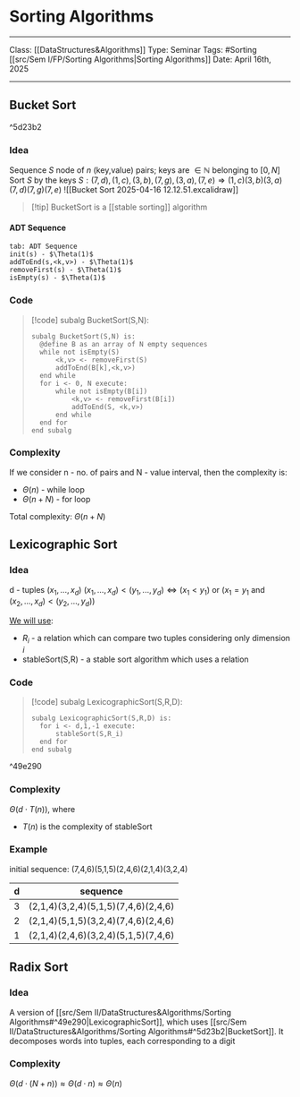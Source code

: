 # Sorting Algorithms
___
Class: [[DataStructures&Algorithms]]
Type: Seminar
Tags: #Sorting [[src/Sem I/FP/Sorting Algorithms|Sorting Algorithms]]
Date: April 16th, 2025
___
## Bucket Sort
^5d23b2
### Idea
Sequence $S$ node of $n \text{ (key,value)}$ pairs; keys are $\in \mathbb{N}$ belonging to $[0,N]$
Sort $S$ by the keys 
$S: (7,d),(1,c),(3,b),(7,g),(3,a),(7,e) \Rightarrow (1,c)(3,b)(3,a)(7,d)(7,g)(7,e)$
![[Bucket Sort 2025-04-16 12.12.51.excalidraw]]

>[!tip]  BucketSort is a [[stable sorting]] algorithm

#### ADT Sequence
```tabs 
tab: ADT Sequence
init(s) - $\Theta(1)$
addToEnd(s,<k,v>) - $\Theta(1)$
removeFirst(s) - $\Theta(1)$
isEmpty(s) - $\Theta(1)$
```

### Code

>[!code] subalg BucketSort(S,N):
>```pseudocode
> subalg BucketSort(S,N) is:
> 	@define B as an array of N empty sequences
> 	while not isEmpty(S)
> 		<k,v> <- removeFirst(S)
> 		addToEnd(B[k],<k,v>)
> 	end while
> 	for i <- 0, N execute:
> 		while not isEmpty(B[i])
> 			<k,v> <- removeFirst(B[i])
> 			addToEnd(S, <k,v>)
> 		end while
> 	end for
> end subalg
>```

### Complexity
 If we consider n - no. of pairs and N - value interval, then the complexity is:
 -	$\Theta(n)$ - while loop
 -	$\Theta(n+N)$ - for loop 
 
Total complexity: $\Theta(n+N)$

## Lexicographic Sort

### Idea 
d - tuples $(x_1,...,x_d)$
$(x_1,...,x_d) < (y_1,...,y_d) \iff (x_1 < y_1) \text{ or } (x_1=y_1 \text{ and } (x_2,...,x_d) < (y_2,...,y_d))$

<u>We will use</u>:
- $R_i$ - a relation which can compare two tuples considering only dimension $i$
- $\text{stableSort(S,R)}$ - a stable sort algorithm which uses a relation 
### Code

>[!code] subalg LexicographicSort(S,R,D):
>```pseudocode
> subalg LexicographicSort(S,R,D) is:
> 	for i <- d,1,-1 execute:
> 		stableSort(S,R_i)
> 	end for
> end subalg
>```

^49e290

### Complexity
$\Theta(d \cdot T(n))$, where 
- $T(n)$ is the complexity of $\text{stableSort}$

### Example
initial sequence: (7,4,6)(5,1,5)(2,4,6)(2,1,4)(3,2,4)

| d   | sequence                            |
| --- | ----------------------------------- |
| 3   | (2,1,4)(3,2,4)(5,1,5)(7,4,6)(2,4,6) |
| 2   | (2,1,4)(5,1,5)(3,2,4)(7,4,6)(2,4,6) |
| 1   | (2,1,4)(2,4,6)(3,2,4)(5,1,5)(7,4,6) |

## Radix Sort
### Idea 
A version of [[src/Sem II/DataStructures&Algorithms/Sorting Algorithms#^49e290|LexicographicSort]], which uses [[src/Sem II/DataStructures&Algorithms/Sorting Algorithms#^5d23b2|BucketSort]]. It decomposes words into tuples, each corresponding to a digit 

### Complexity
$\Theta(d \cdot (N + n)) \approx \Theta(d \cdot n) \approx \Theta(n)$

